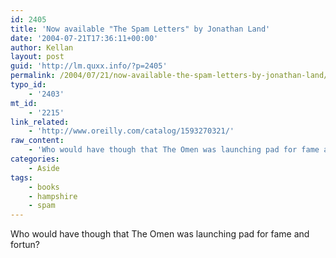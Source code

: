 ```yaml
---
id: 2405
title: 'Now available "The Spam Letters" by Jonathan Land'
date: '2004-07-21T17:36:11+00:00'
author: Kellan
layout: post
guid: 'http://lm.quxx.info/?p=2405'
permalink: /2004/07/21/now-available-the-spam-letters-by-jonathan-land/
typo_id:
    - '2403'
mt_id:
    - '2215'
link_related:
    - 'http://www.oreilly.com/catalog/1593270321/'
raw_content:
    - 'Who would have though that The Omen was launching pad for fame and fortun?'
categories:
    - Aside
tags:
    - books
    - hampshire
    - spam
---
```


Who would have though that The Omen was launching pad for fame and fortun?